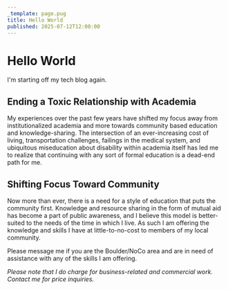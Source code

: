 ```yaml
---
_template: page.pug
title: Hello World
published: 2025-07-12T12:00:00
---
```


# Hello World

I'm starting off my tech blog again.

## Ending a Toxic Relationship with Academia

My experiences over the past few years have shifted my focus away from
institutionalized academia and more towards community based education and
knowledge-sharing. The intersection of an ever-increasing cost of living,
transportation challenges, failings in the medical system, and ubiquitous
miseducation about disability within academia itself has led me to realize that
continuing with any sort of formal education is a dead-end path for me.

## Shifting Focus Toward Community

Now more than ever, there is a need for a style of education that puts the
community first. Knowledge and resource sharing in the form of mutual aid has
become a part of public awareness, and I believe this model is better-suited to
the needs of the time in which I live. As such I am offering the knowledge and
skills I have at little-to-no-cost to members of my local community.

Please message me if you are the Boulder/NoCo area and are in need of assistance
with any of the skills I am offering.

_Please note that I do charge for business-related and commercial work. Contact
me for price inquiries._
